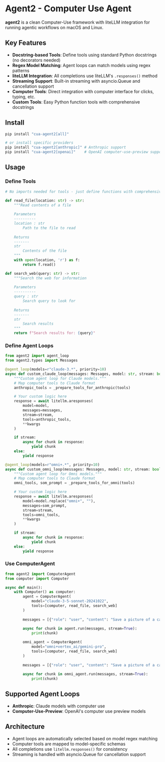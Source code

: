 # Agent2 - Computer Use Agent

**agent2** is a clean Computer-Use framework with liteLLM integration for running agentic workflows on macOS and Linux.

## Key Features

- **Docstring-based Tools**: Define tools using standard Python docstrings (no decorators needed)
- **Regex Model Matching**: Agent loops can match models using regex patterns
- **liteLLM Integration**: All completions use liteLLM's `.responses()` method
- **Streaming Support**: Built-in streaming with asyncio.Queue and cancellation support
- **Computer Tools**: Direct integration with computer interface for clicks, typing, etc.
- **Custom Tools**: Easy Python function tools with comprehensive docstrings

## Install

```bash
pip install "cua-agent2[all]"

# or install specific providers
pip install "cua-agent2[anthropic]" # Anthropic support
pip install "cua-agent2[openai]"    # OpenAI computer-use-preview support
```

## Usage

### Define Tools

```python
# No imports needed for tools - just define functions with comprehensive docstrings

def read_file(location: str) -> str:
    """Read contents of a file
    
    Parameters
    ----------
    location : str
        Path to the file to read
        
    Returns
    -------
    str
        Contents of the file
    """
    with open(location, 'r') as f:
        return f.read()

def search_web(query: str) -> str:
    """Search the web for information
    
    Parameters
    ----------
    query : str
        Search query to look for
        
    Returns
    -------
    str
        Search results
    """
    return f"Search results for: {query}"
```

### Define Agent Loops

```python
from agent2 import agent_loop
from agent2.types import Messages

@agent_loop(models=r"claude-3.*", priority=10)
async def custom_claude_loop(messages: Messages, model: str, stream: bool = False, tools: Optional[List[Dict[str, Any]]] = None, **kwargs):
    """Custom agent loop for Claude models."""
    # Map computer tools to Claude format
    anthropic_tools = _prepare_tools_for_anthropic(tools)

    # Your custom logic here
    response = await litellm.aresponses(
        model=model,
        messages=messages,
        stream=stream,
        tools=anthropic_tools,
        **kwargs
    )

    if stream:
        async for chunk in response:
            yield chunk
    else:
        yield response

@agent_loop(models=r"omni+.*", priority=10)
async def custom_omni_loop(messages: Messages, model: str, stream: bool = False, tools: Optional[List[Dict[str, Any]]] = None, **kwargs):
    """Custom agent loop for Omni models."""
    # Map computer tools to Claude format
    omni_tools, som_prompt = _prepare_tools_for_omni(tools)

    # Your custom logic here
    response = await litellm.aresponses(
        model=model.replace("omni+", ""),
        messages=som_prompt,
        stream=stream,
        tools=omni_tools,
        **kwargs
    )

    if stream:
        async for chunk in response:
            yield chunk
    else:
        yield response
```

### Use ComputerAgent

```python
from agent2 import ComputerAgent
from computer import Computer

async def main():
    with Computer() as computer:
        agent = ComputerAgent(
            model="claude-3-5-sonnet-20241022",
            tools=[computer, read_file, search_web]
        )
        
        messages = [{"role": "user", "content": "Save a picture of a cat to my desktop."}]
        
        async for chunk in agent.run(messages, stream=True):
            print(chunk)

        omni_agent = ComputerAgent(
            model="omni+vertex_ai/gemini-pro",
            tools=[computer, read_file, search_web]
        )
        
        messages = [{"role": "user", "content": "Save a picture of a cat to my desktop."}]
        
        async for chunk in omni_agent.run(messages, stream=True):
            print(chunk)
```

## Supported Agent Loops

- **Anthropic**: Claude models with computer use
- **Computer-Use-Preview**: OpenAI's computer use preview models

## Architecture

- Agent loops are automatically selected based on model regex matching
- Computer tools are mapped to model-specific schemas
- All completions use `litellm.responses()` for consistency
- Streaming is handled with asyncio.Queue for cancellation support
